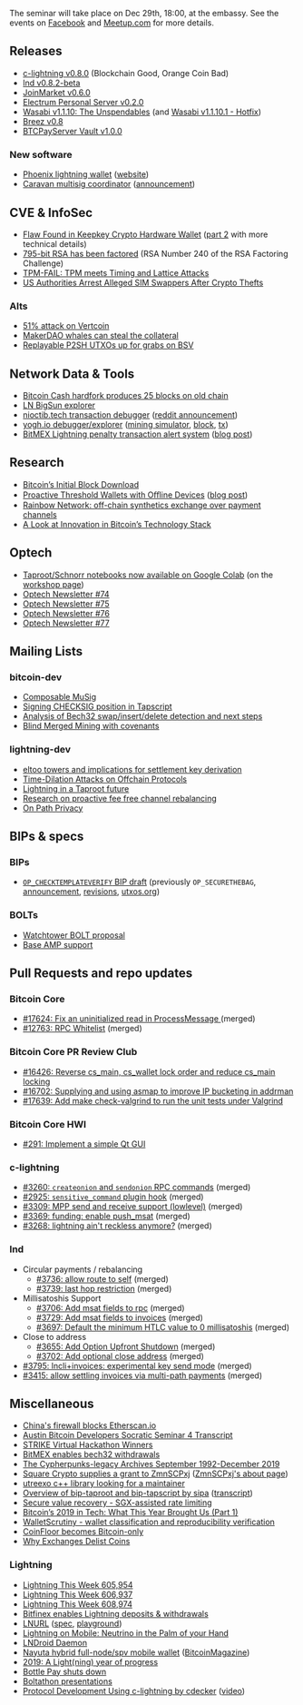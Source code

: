 The seminar will take place on Dec 29th, 18:00, at the embassy.
See the events on [Facebook](https://www.facebook.com/events/560521184736652/)
and [Meetup.com](https://www.meetup.com/bitcoin-il/events/266916383/)
for more details.

## Releases

- [c-lightning v0.8.0](https://github.com/ElementsProject/lightning/blob/v0.8.0/CHANGELOG.md#080---2019-12-16-blockchain-good-orange-coin-bad) (Blockchain Good, Orange Coin Bad)
- [lnd v0.8.2-beta](https://github.com/lightningnetwork/lnd/releases/tag/v0.8.2-beta)
- [JoinMarket v0.6.0](https://github.com/JoinMarket-Org/joinmarket-clientserver/blob/master/docs/release-notes/release-notes-0.6.0.md)
- [Electrum Personal Server v0.2.0](https://github.com/chris-belcher/electrum-personal-server/blob/master/release-notes)
- [Wasabi v1.1.10: The Unspendables](https://github.com/zkSNACKs/WalletWasabi/releases/tag/v1.1.10) (and [Wasabi v1.1.10.1 - Hotfix](https://github.com/zkSNACKs/WalletWasabi/releases/tag/v1.1.10.1))
- [Breez v0.8](https://github.com/breez/breezmobile/releases/tag/0.8.improvements)
- [BTCPayServer Vault v1.0.0](https://github.com/btcpayserver/BTCPayServer.Vault/releases/tag/Vault%2Fv1.0.0)

### New software

- [Phoenix lightning wallet](https://medium.com/@ACINQ/introducing-phoenix-5c5cc76c7f9e) ([website](https://phoenix.acinq.co/))
- [Caravan multisig coordinator](https://github.com/unchained-capital/caravan) ([announcement](https://www.unchained-capital.com/blog/the-caravan-arrives/))

## CVE & InfoSec

- [Flaw Found in Keepkey Crypto Hardware Wallet](https://blog.kraken.com/post/3245/flaw-found-in-keepkey-crypto-hardware-wallet/) ([part 2](https://blog.kraken.com/post/3248/flaw-found-in-keepkey-crypto-hardware-wallet-part-2/) with more technical details)
- [795-bit RSA has been factored](https://lists.gforge.inria.fr/pipermail/cado-nfs-discuss/2019-December/001139.html) (RSA Number 240 of the RSA Factoring Challenge)
- [TPM-FAIL: TPM meets Timing and Lattice Attacks](https://tpm.fail/tpmfail.pdf)
- [US Authorities Arrest Alleged SIM Swappers After Crypto Thefts](https://www.coindesk.com/us-authorities-arrest-alleged-sim-swappers-after-crypto-thefts)

### Alts

- [51% attack on Vertcoin](https://gist.github.com/metalicjames/f2acdb9ef448ec5298173b36c7c54133)
- [MakerDAO whales can steal the collateral](https://medium.com/coinmonks/how-to-turn-20m-into-340m-in-15-seconds-48d161a42311?)
- [Replayable P2SH UTXOs up for grabs on BSV](https://www.reddit.com/r/bsv/comments/edr0av/massive_replay_theft_coming_to_a_scamchain_near/)

## Network Data & Tools

- [Bitcoin Cash hardfork produces 25 blocks on old chain](https://twitter.com/bitmexresearch/status/1197957855288209410)
- [LN BigSun explorer](https://ln.bigsun.xyz/)
- [nioctib.tech transaction debugger](https://nioctib.tech/#/transaction/f2f398dace996dab12e0cfb02fb0b59de0ef0398be393d90ebc8ab397550370b) ([reddit announcement](https://www.reddit.com/r/Bitcoin/comments/ec513o/displaying_any_raw_transaction_data_in_structured/))
- [yogh.io debugger/explorer](http://srv1.yogh.io/) ([mining simulator](http://srv1.yogh.io/#mine:last), [block](http://srv1.yogh.io/#block:last), [tx](http://srv1.yogh.io/#tx:id:646E65D169EFBA77F48B5FC2CACB53D70F6B6B1F607877EE9292EBBADD2F06FD))
- [BitMEX Lightning penalty transaction alert system](https://forkmonitor.info/lightning) ([blog post](https://blog.bitmex.com/lightning-network-part-5-bitmex-research-launches-penalty-transaction-alert-system/))

## Research

- [Bitcoin’s Initial Block Download](https://blog.bitmex.com/bitcoins-initial-block-download/)
- [Proactive Threshold Wallets with Oﬄine Devices](https://eprint.iacr.org/2019/1328.pdf) ([blog post](https://medium.com/zengo/refresh-when-you-wake-up-proactive-threshold-wallets-with-offline-devices-5e849e9d4c29))
- [Rainbow Network: off-chain synthetics exchange over payment channels](http://research.paradigm.xyz/RainbowNetwork.pdf)
- [A Look at Innovation in Bitcoin’s Technology Stack](https://medium.com/digitalassetresearch/a-look-at-innovation-in-bitcoins-technology-stack-7edf877eab14)

## Optech

- [Taproot/Schnorr notebooks now available on Google Colab](https://github.com/bitcoinops/bitcoinops.github.io/pull/281) (on the [workshop page](https://bitcoinops.org/en/schorr-taproot-workshop/))
- [Optech Newsletter #74](https://bitcoinops.org/en/newsletters/2019/11/27/)
- [Optech Newsletter #75](https://bitcoinops.org/en/newsletters/2019/12/04/)
- [Optech Newsletter #76](https://bitcoinops.org/en/newsletters/2019/12/11/)
- [Optech Newsletter #77](https://bitcoinops.org/en/newsletters/2019/12/18/)

## Mailing Lists

### bitcoin-dev

- [Composable MuSig](https://lists.linuxfoundation.org/pipermail/bitcoin-dev/2019-November/017493.html)
- [Signing CHECKSIG position in Tapscript](https://lists.linuxfoundation.org/pipermail/bitcoin-dev/2019-November/017495.html)
- [Analysis of Bech32 swap/insert/delete detection and next steps](https://lists.linuxfoundation.org/pipermail/bitcoin-dev/2019-December/017521.html)
- [Blind Merged Mining with covenants](https://lists.linuxfoundation.org/pipermail/bitcoin-dev/2019-December/017534.html)

### lightning-dev

- [eltoo towers and implications for settlement key derivation](https://lists.linuxfoundation.org/pipermail/lightning-dev/2019-November/002349.html)
- [Time-Dilation Attacks on Offchain Protocols](https://lists.linuxfoundation.org/pipermail/lightning-dev/2019-December/002369.html)
- [Lightning in a Taproot future](https://lists.linuxfoundation.org/pipermail/lightning-dev/2019-December/002375.html)
- [Research on proactive fee free channel rebalancing](https://lists.linuxfoundation.org/pipermail/lightning-dev/2019-December/002406.html)
- [On Path Privacy](https://lists.linuxfoundation.org/pipermail/lightning-dev/2019-December/002408.html)

## BIPs & specs

### BIPs

- [`OP_CHECKTEMPLATEVERIFY` BIP draft](https://github.com/JeremyRubin/bips/blob/ctv/bip-ctv.mediawiki)
  (previously `OP_SECURETHEBAG`, [announcement](https://lists.linuxfoundation.org/pipermail/bitcoin-dev/2019-November/017494.html),
  [revisions](https://lists.linuxfoundation.org/pipermail/bitcoin-dev/2019-December/017525.html),
  [utxos.org](https://utxos.org/))

### BOLTs

- [Watchtower BOLT proposal](https://lists.linuxfoundation.org/pipermail/lightning-dev/2019-November/002350.html)
- [Base AMP support](https://github.com/lightningnetwork/lightning-rfc/pull/643)

## Pull Requests and repo updates

### Bitcoin Core

- [\#17624: Fix an uninitialized read in ProcessMessage ](https://github.com/bitcoin/bitcoin/pull/17624) (merged)
- [\#12763: RPC Whitelist](https://github.com/bitcoin/bitcoin/pull/12763) (merged)

### Bitcoin Core PR Review Club

- [\#16426: Reverse cs_main, cs_wallet lock order and reduce cs_main locking](https://bitcoincore.reviews/16426.html)
- [\#16702: Supplying and using asmap to improve IP bucketing in addrman](https://bitcoincore.reviews/16702.html)
- [\#17639: Add make check-valgrind to run the unit tests under Valgrind](https://bitcoincore.reviews/17639.html)

### Bitcoin Core HWI

- [\#291: Implement a simple Qt GUI](https://github.com/bitcoin-core/HWI/pull/291)

### c-lightning

- [\#3260: `createonion` and `sendonion` RPC commands](https://github.com/ElementsProject/lightning/pull/3260) (merged)
- [\#2925: `sensitive_command` plugin hook](https://github.com/ElementsProject/lightning/pull/2925) (merged)
- [\#3309: MPP send and receive support (lowlevel)](https://github.com/ElementsProject/lightning/pull/3309) (merged)
- [\#3369: funding: enable push_msat](https://github.com/ElementsProject/lightning/pull/3369) (merged)
- [\#3268: lightning ain't reckless anymore?](https://github.com/ElementsProject/lightning/pull/3268) (merged)

### lnd

- Circular payments / rebalancing
  - [\#3736: allow route to self](https://github.com/lightningnetwork/lnd/pull/3736) (merged)
  - [\#3739: last hop restriction](https://github.com/lightningnetwork/lnd/pull/3739) (merged)
- Millisatoshis Support
  - [\#3706: Add msat fields to rpc](https://github.com/lightningnetwork/lnd/pull/3706) (merged)
  - [\#3729: Add msat fields to invoices](https://github.com/lightningnetwork/lnd/pull/3729) (merged)
  - [\#3697: Default the minimum HTLC value to 0 millisatoshis](https://github.com/lightningnetwork/lnd/pull/3697) (merged)
- Close to address
  - [\#3655: Add Option Upfront Shutdown](https://github.com/lightningnetwork/lnd/pull/3655) (merged)
  - [\#3702: Add optional close address](https://github.com/lightningnetwork/lnd/pull/3702) (merged)
- [\#3795: lncli+invoices: experimental key send mode](https://github.com/lightningnetwork/lnd/pull/3795) (merged)
- [\#3415: allow settling invoices via multi-path payments](https://github.com/lightningnetwork/lnd/pull/3415) (merged)

## Miscellaneous

- [China's firewall blocks Etherscan.io](https://www.coindesk.com/chinas-internet-firewall-has-blocked-access-to-ethereum-block-explorer-etherscan-io)
- [Austin Bitcoin Developers Socratic Seminar 4 Transcript](https://diyhpl.us/wiki/transcripts/austin-bitcoin-developers/2019-11-19-socratic-seminar-4/)
- [STRIKE Virtual Hackathon Winners](https://medium.com/zebedee-engineering/lightning-this-week-605-954-23403a1f9737)
- [BitMEX enables bech32 withdrawals](https://blog.bitmex.com/bitmex-enables-bech32-sending-support/)
- [The Cypherpunks-legacy Archives September 1992-December 2019](https://www.metzdowd.com/pipermail/cryptography/2019-December/035487.html)
- [Square Crypto supplies a grant to ZmnSCPxj](https://twitter.com/sqcrypto/status/1204815615678177280) ([ZmnSCPxj's about page](https://zmnscpxj.github.io/about.html))
- [utreexo c++ library looking for a maintainer](https://github.com/theuni/libutreexo)
- [Overview of bip-taproot and bip-tapscript by sipa](https://prezi.com/view/AlXd19INd3isgt3SvW8g/) ([transcript](https://diyhpl.us/wiki/transcripts/sf-bitcoin-meetup/2019-12-16-bip-taproot-bip-tapscript/))
- [Secure value recovery - SGX-assisted rate limiting](https://signal.org/blog/secure-value-recovery/)
- [Bitcoin’s 2019 in Tech: What This Year Brought Us (Part 1)](https://bitcoinmagazine.com/articles/bitcoins-2019-in-tech-what-this-year-brought-us-part-1)
- [WalletScrutiny - wallet classification and reproducibility verification](https://walletscrutiny.com/)
- [CoinFloor becomes Bitcoin-only](https://blog.coinfloor.co.uk/post/189719817726/coinfloor-sets-eyes-on-bitcoin-only-services-from)
- [Why Exchanges Delist Coins](https://medium.com/@jimmysong/why-exchanges-delist-coins-339bfe99d50)

### Lightning

- [Lightning This Week 605,954](https://medium.com/zebedee-engineering/lightning-this-week-605-954-23403a1f9737)
- [Lightning This Week 606,937](https://medium.com/zebedee-engineering/lightning-this-week-606-937-7aafde67e264)
- [Lightning This Week 608,974](https://medium.com/zebedee-engineering/lightning-this-week-608-974-13c63ccf6514)
- [Bitfinex enables Lightning deposits & withdrawals](https://twitter.com/paoloardoino/status/1201590067451613185)
- [LNURL](https://github.com/fiatjaf/awesome-lnurl) ([spec](https://github.com/btcontract/lnurl-rfc/blob/master/spec.md), [playground](https://lnurl.bigsun.xyz/))
- [Lightning on Mobile: Neutrino in the Palm of your Hand](https://blog.lightning.engineering/posts/2019/11/21/mobile-lnd.html)
- [LNDroid Daemon](https://github.com/lndroid/lndroid-daemon)
- [Nayuta hybrid full-node/spv mobile wallet](https://medium.com/nayuta-en/running-a-lnd-along-side-bitcoind-on-android-779dcf4e16bb) ([BitcoinMagazine](https://bitcoinmagazine.com/articles/nayuta-launches-hybrid-full-node-spv-mobile-bitcoin-wallet))
- [2019: A Light(ning) year of progress](https://medium.com/breez-technology/2019-a-light-ning-year-of-progress-22648704a460)
- [Bottle Pay shuts down](https://bottlepay.helpscoutdocs.com/article/40-official-announcement-on-the-shutdown-of-bottle-pay)
- [Boltathon presentations](https://www.youtube.com/playlist?list=PLC_AgDAr0m6Rdl7emeEWR2JuJ8TQ-en4X)
- [Protocol Development Using c-lightning by cdecker](https://cdecker.github.io/presentations/20191207-boltathon.html) ([video](https://www.youtube.com/watch?v=oYbxGWXuv4A))
